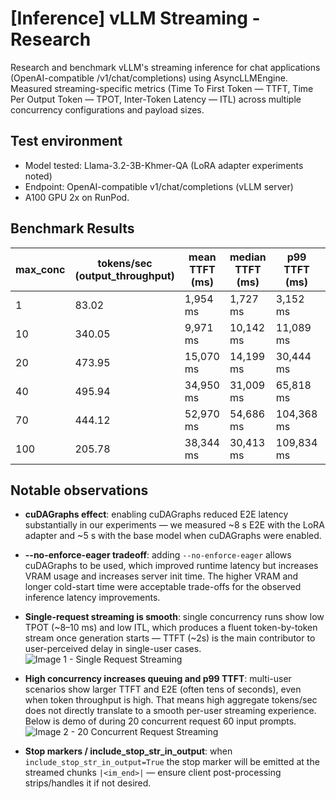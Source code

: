 # [Inference] vLLM Streaming - Research

Research and benchmark vLLM's streaming inference for chat applications (OpenAI-compatible /v1/chat/completions) using AsyncLLMEngine. Measured streaming-specific metrics (Time To First Token — TTFT, Time Per Output Token — TPOT, Inter-Token Latency — ITL) across multiple concurrency configurations and payload sizes.

## Test environment
* Model tested: Llama-3.2-3B-Khmer-QA (LoRA adapter experiments noted)
* Endpoint: OpenAI-compatible v1/chat/completions (vLLM server)
* A100 GPU 2x on RunPod.

## Benchmark Results

| max_conc | tokens/sec (output_throughput) | mean TTFT (ms) | median TTFT (ms) | p99 TTFT (ms) | mean TPOT (ms) | p99 TPOT (ms) | mean ITL (ms) | p99 ITL (ms) | mean E2E (ms) |
|----------|-------------------------------|----------------|------------------|---------------|----------------|---------------|---------------|--------------|---------------|
| 1        | 83.02                         | 1,954 ms       | 1,727 ms         | 3,152 ms      | 8.24 ms        | 8.60 ms       | 8.22 ms       | 51.29 ms     | 6,164 ms      |
| 10       | 340.05                        | 9,971 ms       | 10,142 ms        | 11,089 ms     | 9.16 ms        | 13.79 ms      | 9.82 ms       | 49.47 ms     | 14,652 ms     |
| 20       | 473.95                        | 15,070 ms      | 14,199 ms        | 30,444 ms     | 10.34 ms       | 18.43 ms      | 43.38 ms      | 1,026 ms     | 20,353 ms     |
| 40       | 495.94                        | 34,950 ms      | 31,009 ms        | 65,818 ms     | 6.96 ms        | 11.82 ms      | 47.32 ms      | 1,943 ms     | 38,505 ms     |
| 70       | 444.12                        | 52,970 ms      | 54,686 ms        | 104,368 ms    | 7.16 ms        | 17.55 ms      | 107.75 ms     | 2,749 ms     | 56,628 ms     |
| 100      | 205.78                        | 38,344 ms      | 30,413 ms        | 109,834 ms    | 6.80 ms        | 24.36 ms      | 1,514.92 ms   | 8,237 ms     | 41,821 ms     |

## Notable observations

* **cuDAGraphs effect**: enabling cuDAGraphs reduced E2E latency substantially in our experiments — we measured ~8 s E2E with the LoRA adapter and ~5 s with the base model when cuDAGraphs were enabled.

* **--no-enforce-eager tradeoff**: adding `--no-enforce-eager` allows cuDAGraphs to be used, which improved runtime latency but increases VRAM usage and increases server init time. The higher VRAM and longer cold-start time were acceptable trade-offs for the observed inference latency improvements.

* **Single-request streaming is smooth**: single concurrency runs show low TPOT (~8–10 ms) and low ITL, which produces a fluent token-by-token stream once generation starts — TTFT (~2s) is the main contributor to user-perceived delay in single-user cases.
![Image 1 - Single Request Streaming](image1.png)
* **High concurrency increases queuing and p99 TTFT**: multi-user scenarios show larger TTFT and E2E (often tens of seconds), even when token throughput is high. That means high aggregate tokens/sec does not directly translate to a smooth per-user streaming experience. Below is demo of during 20 concurrent request 60 input prompts.
![Image 2 - 20 Concurrent Request Streaming](image2.png)
* **Stop markers / include_stop_str_in_output**: when `include_stop_str_in_output=True` the stop marker will be emitted at the streamed chunks `|<im_end>|` — ensure client post-processing strips/handles it if not desired.
